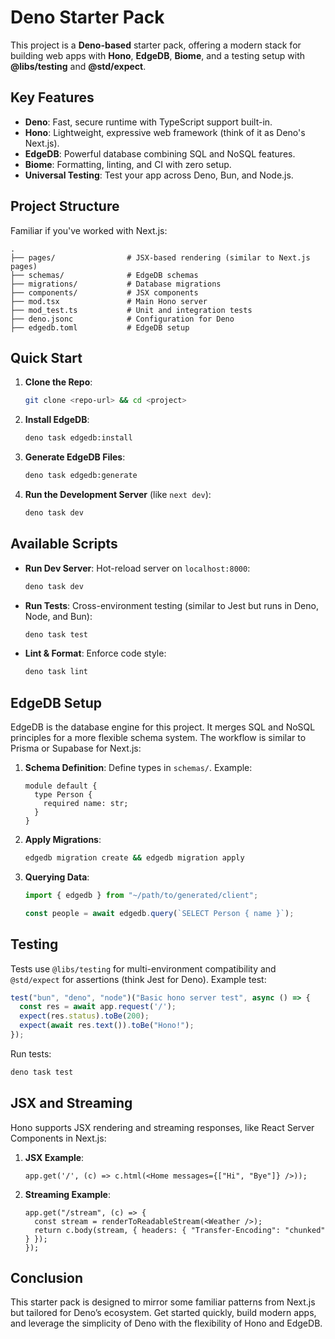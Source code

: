 # Deno Starter Pack

This project is a **Deno-based** starter pack, offering a modern stack for building web apps with **Hono**, **EdgeDB**, **Biome**, and a testing setup with **@libs/testing** and **@std/expect**.

## Key Features

- **Deno**: Fast, secure runtime with TypeScript support built-in.
- **Hono**: Lightweight, expressive web framework (think of it as Deno's Next.js).
- **EdgeDB**: Powerful database combining SQL and NoSQL features.
- **Biome**: Formatting, linting, and CI with zero setup.
- **Universal Testing**: Test your app across Deno, Bun, and Node.js.

## Project Structure

Familiar if you've worked with Next.js:

```
.
├── pages/                # JSX-based rendering (similar to Next.js pages)
├── schemas/              # EdgeDB schemas
├── migrations/           # Database migrations
├── components/           # JSX components
├── mod.tsx               # Main Hono server
├── mod_test.ts           # Unit and integration tests
├── deno.jsonc            # Configuration for Deno
├── edgedb.toml           # EdgeDB setup
```

## Quick Start

1. **Clone the Repo**:
   ```bash
   git clone <repo-url> && cd <project>
   ```

2. **Install EdgeDB**:
   ```bash
   deno task edgedb:install
   ```

3. **Generate EdgeDB Files**:
   ```bash
   deno task edgedb:generate
   ```

4. **Run the Development Server** (like `next dev`):
   ```bash
   deno task dev
   ```

## Available Scripts

- **Run Dev Server**: Hot-reload server on `localhost:8000`:
  ```bash
  deno task dev
  ```

- **Run Tests**: Cross-environment testing (similar to Jest but runs in Deno, Node, and Bun):
  ```bash
  deno task test
  ```

- **Lint & Format**: Enforce code style:
  ```bash
  deno task lint
  ```

## EdgeDB Setup

EdgeDB is the database engine for this project. It merges SQL and NoSQL principles for a more flexible schema system. The workflow is similar to Prisma or Supabase for Next.js:

1. **Schema Definition**: Define types in `schemas/`. Example:

   ```esdl
   module default {
     type Person {
       required name: str;
     }
   }
   ```

2. **Apply Migrations**:
   ```bash
   edgedb migration create && edgedb migration apply
   ```

3. **Querying Data**:
   ```ts
   import { edgedb } from "~/path/to/generated/client";

   const people = await edgedb.query(`SELECT Person { name }`);
   ```

## Testing

Tests use `@libs/testing` for multi-environment compatibility and `@std/expect` for assertions (think Jest for Deno). Example test:

```ts
test("bun", "deno", "node")("Basic hono server test", async () => {
  const res = await app.request('/');
  expect(res.status).toBe(200);
  expect(await res.text()).toBe("Hono!");
});
```

Run tests:
```bash
deno task test
```

## JSX and Streaming

Hono supports JSX rendering and streaming responses, like React Server Components in Next.js:

1. **JSX Example**:
   ```tsx
   app.get('/', (c) => c.html(<Home messages={["Hi", "Bye"]} />));
   ```

2. **Streaming Example**:
   ```tsx
   app.get("/stream", (c) => {
     const stream = renderToReadableStream(<Weather />);
     return c.body(stream, { headers: { "Transfer-Encoding": "chunked" } });
   });
   ```

## Conclusion

This starter pack is designed to mirror some familiar patterns from Next.js but tailored for Deno’s ecosystem. Get started quickly, build modern apps, and leverage the simplicity of Deno with the flexibility of Hono and EdgeDB.

